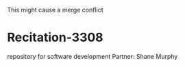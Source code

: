 This might cause a merge conflict

# Recitation-3308
repository for software development
Partner: Shane Murphy
